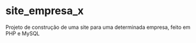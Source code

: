 # site_empresa_x
Projeto de construção de uma site para uma determinada empresa, feito em PHP e MySQL
